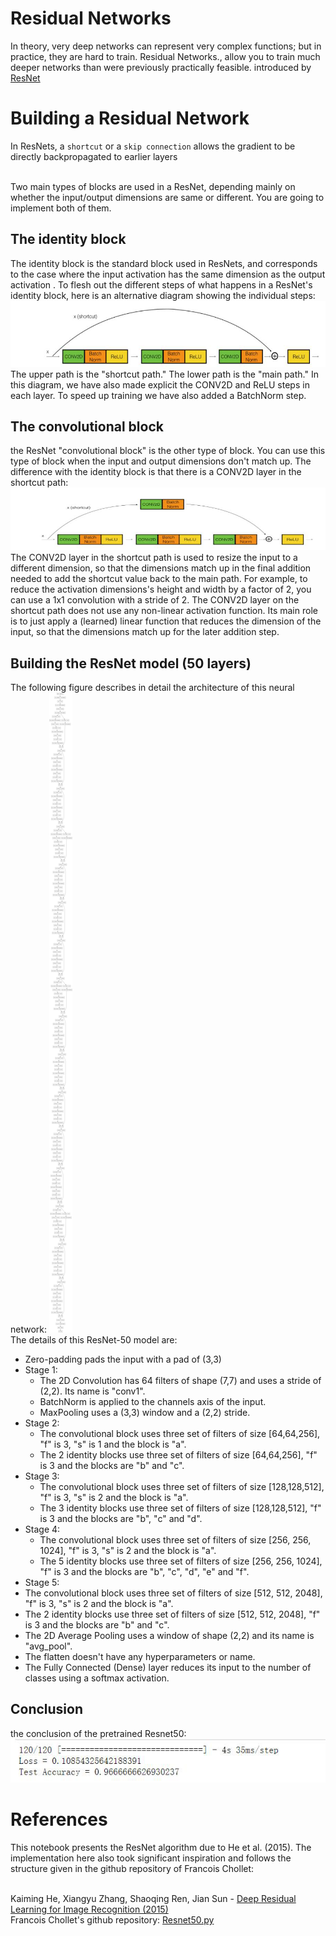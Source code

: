 Residual Networks
============

In theory, very deep networks can represent very complex functions; but in practice, they are hard to train. Residual Networks., allow you to train much deeper networks than were previously practically feasible. introduced by [ResNet](https://arxiv.org/pdf/1512.03385.pdf)

# Building a Residual Network
In ResNets, a `shortcut` or a `skip connection` allows the gradient to be directly backpropagated to earlier layers

<br>Two main types of blocks are used in a ResNet, depending mainly on whether the input/output dimensions are same or different. You are going to implement both of them.

## The identity block
The identity block is the standard block used in ResNets, and corresponds to the case where the input activation has the same dimension as the output activation . To flesh out the different steps of what happens in a ResNet's identity block, here is an alternative diagram showing the individual steps:<br>
![image](/image/Identityblock.png)
<br>The upper path is the "shortcut path." The lower path is the "main path." In this diagram, we have also made explicit the CONV2D and ReLU steps in each layer. To speed up training we have also added a BatchNorm step. 


## The convolutional block
the ResNet "convolutional block" is the other type of block. You can use this type of block when the input and output dimensions don't match up. The difference with the identity block is that there is a CONV2D layer in the shortcut path:
![image](/image/convolutionalblock.jpg)
<br>The CONV2D layer in the shortcut path is used to resize the input to a different dimension, so that the dimensions match up in the final addition needed to add the shortcut value back to the main path. For example, to reduce the activation dimensions's height and width by a factor of 2, you can use a 1x1 convolution with a stride of 2. The CONV2D layer on the shortcut path does not use any non-linear activation function. Its main role is to just apply a (learned) linear function that reduces the dimension of the input, so that the dimensions match up for the later addition step.

## Building the ResNet model (50 layers)
The following figure describes in detail the architecture of this neural network:
![](/image/model.png)
<br>The details of this ResNet-50 model are:

* Zero-padding pads the input with a pad of (3,3)
* Stage 1:
  * The 2D Convolution has 64 filters of shape (7,7) and uses a stride of (2,2). Its name is "conv1".
  * BatchNorm is applied to the channels axis of the input.
  * MaxPooling uses a (3,3) window and a (2,2) stride.
* Stage 2:
  * The convolutional block uses three set of filters of size [64,64,256], "f" is 3, "s" is 1 and the block is "a".
  * The 2 identity blocks use three set of filters of size [64,64,256], "f" is 3 and the blocks are "b" and "c".
* Stage 3:
  * The convolutional block uses three set of filters of size [128,128,512], "f" is 3, "s" is 2 and the block is "a".
  * The 3 identity blocks use three set of filters of size [128,128,512], "f" is 3 and the blocks are "b", "c" and "d".
* Stage 4:
  * The convolutional block uses three set of filters of size [256, 256, 1024], "f" is 3, "s" is 2 and the block is "a".
  * The 5 identity blocks use three set of filters of size [256, 256, 1024], "f" is 3 and the blocks are "b", "c", "d", "e" and "f".
* Stage 5:
 * The convolutional block uses three set of filters of size [512, 512, 2048], "f" is 3, "s" is 2 and the block is "a".
 * The 2 identity blocks use three set of filters of size [512, 512, 2048], "f" is 3 and the blocks are "b" and "c".
* The 2D Average Pooling uses a window of shape (2,2) and its name is "avg_pool".
* The flatten doesn't have any hyperparameters or name.
* The Fully Connected (Dense) layer reduces its input to the number of classes using a softmax activation. 

## Conclusion
the conclusion of the pretrained Resnet50:
![image](/image/testaccuracy.png)


# References
This notebook presents the ResNet algorithm due to He et al. (2015). The implementation here also took significant inspiration and follows the structure given in the github repository of Francois Chollet:

<br>Kaiming He, Xiangyu Zhang, Shaoqing Ren, Jian Sun - [Deep Residual Learning for Image Recognition (2015)](https://arxiv.org/pdf/1512.03385.pdf)
<br>Francois Chollet's github repository: [Resnet50.py](https://github.com/fchollet/deep-learning-models/blob/master/resnet50.py)
